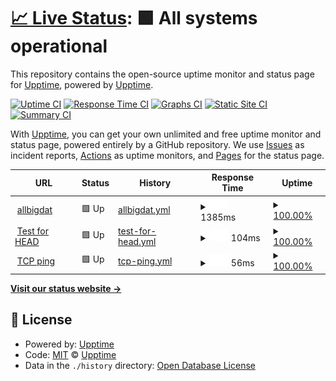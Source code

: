 # [📈 Live Status](https://upptime.github.io/upptime): <!--live status--> **🟩 All systems operational**

This repository contains the open-source uptime monitor and status page for [Upptime](https://upptime.js.org), powered by [Upptime](https://github.com/upptime/upptime).

[![Uptime CI](https://github.com/upptime/upptime/workflows/Uptime%20CI/badge.svg)](https://github.com/upptime/upptime/actions?query=workflow%3A%22Uptime+CI%22)
[![Response Time CI](https://github.com/upptime/upptime/workflows/Response%20Time%20CI/badge.svg)](https://github.com/upptime/upptime/actions?query=workflow%3A%22Response+Time+CI%22)
[![Graphs CI](https://github.com/upptime/upptime/workflows/Graphs%20CI/badge.svg)](https://github.com/upptime/upptime/actions?query=workflow%3A%22Graphs+CI%22)
[![Static Site CI](https://github.com/upptime/upptime/workflows/Static%20Site%20CI/badge.svg)](https://github.com/upptime/upptime/actions?query=workflow%3A%22Static+Site+CI%22)
[![Summary CI](https://github.com/upptime/upptime/workflows/Summary%20CI/badge.svg)](https://github.com/upptime/upptime/actions?query=workflow%3A%22Summary+CI%22)

With [Upptime](https://upptime.js.org), you can get your own unlimited and free uptime monitor and status page, powered entirely by a GitHub repository. We use [Issues](https://github.com/upptime/upptime/issues) as incident reports, [Actions](https://github.com/upptime/upptime/actions) as uptime monitors, and [Pages](https://upptime.github.io/upptime) for the status page.

<!--start: status pages-->
<!-- This summary is generated by Upptime (https://github.com/upptime/upptime) -->
<!-- Do not edit this manually, your changes will be overwritten -->
<!-- prettier-ignore -->
| URL | Status | History | Response Time | Uptime |
| --- | ------ | ------- | ------------- | ------ |
| <img alt="" src="https://favicons.githubusercontent.com/allbigdat.com" height="13"> [allbigdat](http://allbigdat.com/) | 🟩 Up | [allbigdat.yml](https://github.com/eeeclipse/upptime-abt/commits/HEAD/history/allbigdat.yml) | <details><summary><img alt="Response time graph" src="./graphs/allbigdat/response-time-week.png" height="20"> 1385ms</summary><br><a href="https://upptime.github.io/upptime/history/allbigdat"><img alt="Response time 1443" src="https://img.shields.io/endpoint?url=https%3A%2F%2Fraw.githubusercontent.com%2Feeeclipse%2Fupptime-abt%2FHEAD%2Fapi%2Fallbigdat%2Fresponse-time.json"></a><br><a href="https://upptime.github.io/upptime/history/allbigdat"><img alt="24-hour response time 1538" src="https://img.shields.io/endpoint?url=https%3A%2F%2Fraw.githubusercontent.com%2Feeeclipse%2Fupptime-abt%2FHEAD%2Fapi%2Fallbigdat%2Fresponse-time-day.json"></a><br><a href="https://upptime.github.io/upptime/history/allbigdat"><img alt="7-day response time 1385" src="https://img.shields.io/endpoint?url=https%3A%2F%2Fraw.githubusercontent.com%2Feeeclipse%2Fupptime-abt%2FHEAD%2Fapi%2Fallbigdat%2Fresponse-time-week.json"></a><br><a href="https://upptime.github.io/upptime/history/allbigdat"><img alt="30-day response time 1390" src="https://img.shields.io/endpoint?url=https%3A%2F%2Fraw.githubusercontent.com%2Feeeclipse%2Fupptime-abt%2FHEAD%2Fapi%2Fallbigdat%2Fresponse-time-month.json"></a><br><a href="https://upptime.github.io/upptime/history/allbigdat"><img alt="1-year response time 1443" src="https://img.shields.io/endpoint?url=https%3A%2F%2Fraw.githubusercontent.com%2Feeeclipse%2Fupptime-abt%2FHEAD%2Fapi%2Fallbigdat%2Fresponse-time-year.json"></a></details> | <details><summary><a href="https://upptime.github.io/upptime/history/allbigdat">100.00%</a></summary><a href="https://upptime.github.io/upptime/history/allbigdat"><img alt="All-time uptime 100.00%" src="https://img.shields.io/endpoint?url=https%3A%2F%2Fraw.githubusercontent.com%2Feeeclipse%2Fupptime-abt%2FHEAD%2Fapi%2Fallbigdat%2Fuptime.json"></a><br><a href="https://upptime.github.io/upptime/history/allbigdat"><img alt="24-hour uptime 100.00%" src="https://img.shields.io/endpoint?url=https%3A%2F%2Fraw.githubusercontent.com%2Feeeclipse%2Fupptime-abt%2FHEAD%2Fapi%2Fallbigdat%2Fuptime-day.json"></a><br><a href="https://upptime.github.io/upptime/history/allbigdat"><img alt="7-day uptime 100.00%" src="https://img.shields.io/endpoint?url=https%3A%2F%2Fraw.githubusercontent.com%2Feeeclipse%2Fupptime-abt%2FHEAD%2Fapi%2Fallbigdat%2Fuptime-week.json"></a><br><a href="https://upptime.github.io/upptime/history/allbigdat"><img alt="30-day uptime 100.00%" src="https://img.shields.io/endpoint?url=https%3A%2F%2Fraw.githubusercontent.com%2Feeeclipse%2Fupptime-abt%2FHEAD%2Fapi%2Fallbigdat%2Fuptime-month.json"></a><br><a href="https://upptime.github.io/upptime/history/allbigdat"><img alt="1-year uptime 100.00%" src="https://img.shields.io/endpoint?url=https%3A%2F%2Fraw.githubusercontent.com%2Feeeclipse%2Fupptime-abt%2FHEAD%2Fapi%2Fallbigdat%2Fuptime-year.json"></a></details>
| <img alt="" src="https://favicons.githubusercontent.com/www.google.com" height="13"> [Test for HEAD](https://www.google.com) | 🟩 Up | [test-for-head.yml](https://github.com/eeeclipse/upptime-abt/commits/HEAD/history/test-for-head.yml) | <details><summary><img alt="Response time graph" src="./graphs/test-for-head/response-time-week.png" height="20"> 104ms</summary><br><a href="https://upptime.github.io/upptime/history/test-for-head"><img alt="Response time 50" src="https://img.shields.io/endpoint?url=https%3A%2F%2Fraw.githubusercontent.com%2Feeeclipse%2Fupptime-abt%2FHEAD%2Fapi%2Ftest-for-head%2Fresponse-time.json"></a><br><a href="https://upptime.github.io/upptime/history/test-for-head"><img alt="24-hour response time 45" src="https://img.shields.io/endpoint?url=https%3A%2F%2Fraw.githubusercontent.com%2Feeeclipse%2Fupptime-abt%2FHEAD%2Fapi%2Ftest-for-head%2Fresponse-time-day.json"></a><br><a href="https://upptime.github.io/upptime/history/test-for-head"><img alt="7-day response time 104" src="https://img.shields.io/endpoint?url=https%3A%2F%2Fraw.githubusercontent.com%2Feeeclipse%2Fupptime-abt%2FHEAD%2Fapi%2Ftest-for-head%2Fresponse-time-week.json"></a><br><a href="https://upptime.github.io/upptime/history/test-for-head"><img alt="30-day response time 60" src="https://img.shields.io/endpoint?url=https%3A%2F%2Fraw.githubusercontent.com%2Feeeclipse%2Fupptime-abt%2FHEAD%2Fapi%2Ftest-for-head%2Fresponse-time-month.json"></a><br><a href="https://upptime.github.io/upptime/history/test-for-head"><img alt="1-year response time 50" src="https://img.shields.io/endpoint?url=https%3A%2F%2Fraw.githubusercontent.com%2Feeeclipse%2Fupptime-abt%2FHEAD%2Fapi%2Ftest-for-head%2Fresponse-time-year.json"></a></details> | <details><summary><a href="https://upptime.github.io/upptime/history/test-for-head">100.00%</a></summary><a href="https://upptime.github.io/upptime/history/test-for-head"><img alt="All-time uptime 100.00%" src="https://img.shields.io/endpoint?url=https%3A%2F%2Fraw.githubusercontent.com%2Feeeclipse%2Fupptime-abt%2FHEAD%2Fapi%2Ftest-for-head%2Fuptime.json"></a><br><a href="https://upptime.github.io/upptime/history/test-for-head"><img alt="24-hour uptime 100.00%" src="https://img.shields.io/endpoint?url=https%3A%2F%2Fraw.githubusercontent.com%2Feeeclipse%2Fupptime-abt%2FHEAD%2Fapi%2Ftest-for-head%2Fuptime-day.json"></a><br><a href="https://upptime.github.io/upptime/history/test-for-head"><img alt="7-day uptime 100.00%" src="https://img.shields.io/endpoint?url=https%3A%2F%2Fraw.githubusercontent.com%2Feeeclipse%2Fupptime-abt%2FHEAD%2Fapi%2Ftest-for-head%2Fuptime-week.json"></a><br><a href="https://upptime.github.io/upptime/history/test-for-head"><img alt="30-day uptime 100.00%" src="https://img.shields.io/endpoint?url=https%3A%2F%2Fraw.githubusercontent.com%2Feeeclipse%2Fupptime-abt%2FHEAD%2Fapi%2Ftest-for-head%2Fuptime-month.json"></a><br><a href="https://upptime.github.io/upptime/history/test-for-head"><img alt="1-year uptime 100.00%" src="https://img.shields.io/endpoint?url=https%3A%2F%2Fraw.githubusercontent.com%2Feeeclipse%2Fupptime-abt%2FHEAD%2Fapi%2Ftest-for-head%2Fuptime-year.json"></a></details>
| <img alt="" src="https://favicons.githubusercontent.com/null" height="13"> [TCP ping](1.1.1.1) | 🟩 Up | [tcp-ping.yml](https://github.com/eeeclipse/upptime-abt/commits/HEAD/history/tcp-ping.yml) | <details><summary><img alt="Response time graph" src="./graphs/tcp-ping/response-time-week.png" height="20"> 56ms</summary><br><a href="https://upptime.github.io/upptime/history/tcp-ping"><img alt="Response time 63" src="https://img.shields.io/endpoint?url=https%3A%2F%2Fraw.githubusercontent.com%2Feeeclipse%2Fupptime-abt%2FHEAD%2Fapi%2Ftcp-ping%2Fresponse-time.json"></a><br><a href="https://upptime.github.io/upptime/history/tcp-ping"><img alt="24-hour response time 53" src="https://img.shields.io/endpoint?url=https%3A%2F%2Fraw.githubusercontent.com%2Feeeclipse%2Fupptime-abt%2FHEAD%2Fapi%2Ftcp-ping%2Fresponse-time-day.json"></a><br><a href="https://upptime.github.io/upptime/history/tcp-ping"><img alt="7-day response time 56" src="https://img.shields.io/endpoint?url=https%3A%2F%2Fraw.githubusercontent.com%2Feeeclipse%2Fupptime-abt%2FHEAD%2Fapi%2Ftcp-ping%2Fresponse-time-week.json"></a><br><a href="https://upptime.github.io/upptime/history/tcp-ping"><img alt="30-day response time 53" src="https://img.shields.io/endpoint?url=https%3A%2F%2Fraw.githubusercontent.com%2Feeeclipse%2Fupptime-abt%2FHEAD%2Fapi%2Ftcp-ping%2Fresponse-time-month.json"></a><br><a href="https://upptime.github.io/upptime/history/tcp-ping"><img alt="1-year response time 63" src="https://img.shields.io/endpoint?url=https%3A%2F%2Fraw.githubusercontent.com%2Feeeclipse%2Fupptime-abt%2FHEAD%2Fapi%2Ftcp-ping%2Fresponse-time-year.json"></a></details> | <details><summary><a href="https://upptime.github.io/upptime/history/tcp-ping">100.00%</a></summary><a href="https://upptime.github.io/upptime/history/tcp-ping"><img alt="All-time uptime 100.00%" src="https://img.shields.io/endpoint?url=https%3A%2F%2Fraw.githubusercontent.com%2Feeeclipse%2Fupptime-abt%2FHEAD%2Fapi%2Ftcp-ping%2Fuptime.json"></a><br><a href="https://upptime.github.io/upptime/history/tcp-ping"><img alt="24-hour uptime 100.00%" src="https://img.shields.io/endpoint?url=https%3A%2F%2Fraw.githubusercontent.com%2Feeeclipse%2Fupptime-abt%2FHEAD%2Fapi%2Ftcp-ping%2Fuptime-day.json"></a><br><a href="https://upptime.github.io/upptime/history/tcp-ping"><img alt="7-day uptime 100.00%" src="https://img.shields.io/endpoint?url=https%3A%2F%2Fraw.githubusercontent.com%2Feeeclipse%2Fupptime-abt%2FHEAD%2Fapi%2Ftcp-ping%2Fuptime-week.json"></a><br><a href="https://upptime.github.io/upptime/history/tcp-ping"><img alt="30-day uptime 100.00%" src="https://img.shields.io/endpoint?url=https%3A%2F%2Fraw.githubusercontent.com%2Feeeclipse%2Fupptime-abt%2FHEAD%2Fapi%2Ftcp-ping%2Fuptime-month.json"></a><br><a href="https://upptime.github.io/upptime/history/tcp-ping"><img alt="1-year uptime 100.00%" src="https://img.shields.io/endpoint?url=https%3A%2F%2Fraw.githubusercontent.com%2Feeeclipse%2Fupptime-abt%2FHEAD%2Fapi%2Ftcp-ping%2Fuptime-year.json"></a></details>

<!--end: status pages-->

[**Visit our status website →**](https://upptime.github.io/upptime)

## 📄 License

- Powered by: [Upptime](https://github.com/upptime/upptime)
- Code: [MIT](./LICENSE) © [Upptime](https://upptime.js.org)
- Data in the `./history` directory: [Open Database License](https://opendatacommons.org/licenses/odbl/1-0/)
